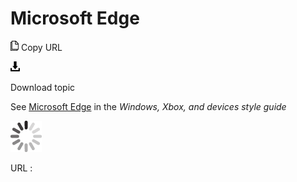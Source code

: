 # Microsoft Edge

![Copy URL](media/microsoft-edge/Copy.png)
Copy URL

![Download](media/microsoft-edge/Download.png)

Download topic

See [](https://worldready.cloudapp.net/Styleguide/Read?id=2547&topicid=28238)[Microsoft Edge](https://worldready.cloudapp.net/Styleguide/Read?id=2547&topicid=32472) in the *Windows, Xbox, and devices style guide*

![In progress](media/microsoft-edge/activity-large.gif)

URL :
